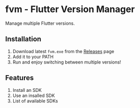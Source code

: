 # fvm - Flutter Version Manager

Manage multiple Flutter versions.

## Installation

1. Download latest `fvm.exe` from the [Releases](https://github.com/georges-ph/fvm/releases) page
2. Add it to your PATH
3. Run and enjoy switching between multiple versions!

## Features

1. Install an SDK
2. Use an insalled SDK
3. List of available SDKs
